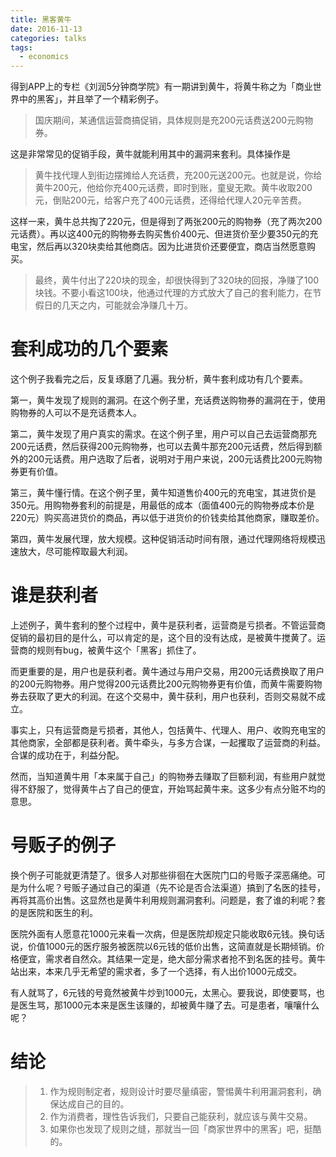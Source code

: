 ```yaml
---
title: 黑客黄牛
date: 2016-11-13
categories: talks
tags:
  - economics
---
```


得到APP上的专栏《刘润5分钟商学院》有一期讲到黄牛，将黄牛称之为「商业世界中的黑客」，并且举了一个精彩例子。

> 国庆期间，某通信运营商搞促销，具体规则是充200元话费送200元购物券。

这是非常常见的促销手段，黄牛就能利用其中的漏洞来套利。具体操作是

> 黄牛找代理人到街边摆摊给人充话费，充200元送200元。也就是说，你给黄牛200元，他给你充400元话费，即时到账，童叟无欺。黄牛收取200元，倒贴200元，给客户充了400元话费，还得给代理人20元辛苦费。

这样一来，黄牛总共掏了220元，但是得到了两张200元的购物券（充了两次200元话费）。再以这400元的购物券去购买售价400元、但进货价至少要350元的充电宝，然后再以320块卖给其他商店。因为比进货价还要便宜，商店当然愿意购买。

> 最终，黄牛付出了220块的现金，却很快得到了320块的回报，净赚了100块钱。不要小看这100块，他通过代理的方式放大了自己的套利能力，在节假日的几天之内，可能就会净赚几十万。

# 套利成功的几个要素

这个例子我看完之后，反复琢磨了几遍。我分析，黄牛套利成功有几个要素。

第一，黄牛发现了规则的漏洞。在这个例子里，充话费送购物券的漏洞在于，使用购物券的人可以不是充话费本人。

第二，黄牛发现了用户真实的需求。在这个例子里，用户可以自己去运营商那充200元话费，然后获得200元购物券，也可以去黄牛那充200元话费，然后得到额外的200元话费。用户选取了后者，说明对于用户来说，200元话费比200元购物券更有价值。

第三，黄牛懂行情。在这个例子里，黄牛知道售价400元的充电宝，其进货价是350元。用购物券套利的前提是，用最低的成本（面值400元的购物券成本价是220元）购买高进货价的商品，再以低于进货价的价钱卖给其他商家，赚取差价。

第四，黄牛发展代理，放大规模。这种促销活动时间有限，通过代理网络将规模迅速放大，尽可能榨取最大利润。

# 谁是获利者

上述例子，黄牛套利的整个过程中，黄牛是获利者，运营商是亏损者。不管运营商促销的最初目的是什么，可以肯定的是，这个目的没有达成，是被黄牛搅黄了。运营商的规则有bug，被黄牛这个「黑客」抓住了。

而更重要的是，用户也是获利者。黄牛通过与用户交易，用200元话费换取了用户的200元购物券。用户觉得200元话费比200元购物券更有价值，而黄牛需要购物券去获取了更大的利润。在这个交易中，黄牛获利，用户也获利，否则交易就不成立。

事实上，只有运营商是亏损者，其他人，包括黄牛、代理人、用户、收购充电宝的其他商家，全部都是获利者。黄牛牵头，与多方合谋，一起攫取了运营商的利益。合谋的成功在于，利益分配。

然而，当知道黄牛用「本来属于自己」的购物券去赚取了巨额利润，有些用户就觉得不舒服了，觉得黄牛占了自己的便宜，开始骂起黄牛来。这多少有点分赃不均的意思。

# 号贩子的例子

换个例子可能就更清楚了。很多人对那些徘徊在大医院门口的号贩子深恶痛绝。可是为什么呢？号贩子通过自己的渠道（先不论是否合法渠道）搞到了名医的挂号，再将其高价出售。这显然也是黄牛利用规则漏洞套利。问题是，套了谁的利呢？套的是医院和医生的利。

医院外面有人愿意花1000元来看一次病，但是医院却规定只能收取6元钱。换句话说，价值1000元的医疗服务被医院以6元钱的低价出售，这简直就是长期倾销。价格便宜，需求者自然众。其结果一定是，绝大部分需求者抢不到名医的挂号。黄牛站出来，本来几乎无希望的需求者，多了一个选择，有人出价1000元成交。

有人就骂了，6元钱的号竟然被黄牛炒到1000元，太黑心。要我说，即使要骂，也是医生骂，那1000元本来是医生该赚的，却被黄牛赚了去。可是患者，嚷嚷什么呢？

# 结论

> 1. 作为规则制定者，规则设计时要尽量缜密，警惕黄牛利用漏洞套利，确保达成自己的目的。
> 2.  作为消费者，理性告诉我们，只要自己能获利，就应该与黄牛交易。
> 3. 如果你也发现了规则之缝，那就当一回「商家世界中的黑客」吧，挺酷的。

